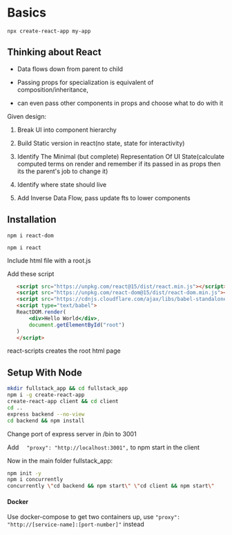 # Basics

`npx create-react-app my-app`

## Thinking about React

- Data flows down from parent to child

- Passing props for specialization is equivalent of composition/inheritance, 

- can even pass other components in props and choose what to do with it

Given design:

1) Break UI into component hierarchy

2) Build Static version in react(no state, state for interactivity)

3) Identify The Minimal (but complete) Representation Of UI State(calculate computed terms on render and remember if its passed in as props then its the parent's job to change it)

4) Identify where state should live

5) Add Inverse Data Flow, pass update fts to lower components

## Installation

`npm i react-dom`

`npm i react`

Include html file with a root.js

Add these script

```html
   <script src="https://unpkg.com/react@15/dist/react.min.js"></script>
   <script src="https://unpkg.com/react-dom@15/dist/react-dom.min.js"></script>
   <script src="https://cdnjs.cloudflare.com/ajax/libs/babel-standalone/6.24.0/babel.js"></script>
   <script type="text/babel">
   ReactDOM.render(
       <div>Hello World</div>,
       document.getElementById("root")
   )
   </script>
```

react-scripts creates the root html page

## Setup With Node

```bash
mkdir fullstack_app && cd fullstack_app
npm i -g create-react-app
create-react-app client && cd client
cd ..
express backend --no-view
cd backend && npm install
```

Change port of express server in /bin to 3001

Add `  "proxy": "http://localhost:3001",` to npm start in the client 

Now in the main folder fullstack_app:

```bash
npm init -y 
npm i concurrently
concurrently \"cd backend && npm start\" \"cd client && npm start\"

```

#### Docker

Use docker-compose to get two containers up, use `"proxy": "http://[service-name]:[port-number]"` instead